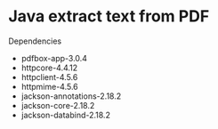 # Java extract text from PDF

Dependencies

- pdfbox-app-3.0.4
- httpcore-4.4.12
- httpclient-4.5.6
- httpmime-4.5.6
- jackson-annotations-2.18.2
- jackson-core-2.18.2
- jackson-databind-2.18.2
